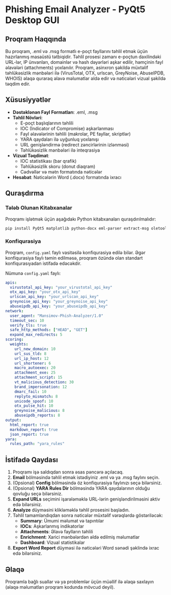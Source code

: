 # Phishing Email Analyzer - PyQt5 Desktop GUI

## Proqram Haqqında

Bu proqram, .eml və .msg formatlı e-poçt fayllarını təhlil etmək üçün hazırlanmış masaüstü tətbiqidir. Təhlil prosesi zamanı e-poçtun daxilindəki URL-lər, IP ünvanları, domainlər və hash dəyərləri aşkar edilir, həmçinin fayl əlavələri (attachments) yoxlanılır. Proqram, asinxron şəkildə müxtəlif təhlükəsizlik mənbələri ilə (VirusTotal, OTX, urlscan, GreyNoise, AbuseIPDB, WHOIS) əlaqə quraraq əlavə məlumatlar əldə edir və nəticələri vizual şəkildə təqdim edir.

## Xüsusiyyətlər

- **Dəstəklənən Fayl Formatları**: .eml, .msg
- **Təhlil Növləri**:
  - E-poçt başlıqlarının təhlili
  - IOC (Indicator of Compromise) aşkarlanması
  - Fayl əlavələrinin təhlili (makrolar, PE fayllar, skriptlər)
  - YARA qaydaları ilə uyğunluq yoxlanışı
  - URL genişləndirmə (redirect zəncirlərinin izlənməsi)
  - Təhlükəsizlik mənbələri ilə inteqrasiya
- **Vizual Təqdimat**:
  - IOC statistikası (bar qrafik)
  - Təhlükəsizlik skoru (donut diaqram)
  - Cədvəllər və mətn formatında nəticələr
- **Hesabat**: Nəticələrin Word (.docx) formatında ixracı

## Quraşdırma

### Tələb Olunan Kitabxanalar

Proqramı işlətmək üçün aşağıdakı Python kitabxanaları quraşdırılmalıdır:

```bash
pip install PyQt5 matplotlib python-docx eml-parser extract-msg oletools yara-python pefile beautifulsoup4 lxml tldextract chardet aiohttp aiodns requests[security] python-whois dnspython pyyaml rich jinja2 python-dateutil
```

### Konfiqurasiya

Proqram, `config.yaml` faylı vasitəsilə konfiqurasiya edilə bilər. Əgər konfiqurasiya faylı təmin edilməsə, proqram özündə olan standart konfiqurasıyadan istifadə edəcəkdir.

Nümunə `config.yaml` faylı:

```yaml
apis:
  virustotal_api_key: "your_virustotal_api_key"
  otx_api_key: "your_otx_api_key"
  urlscan_api_key: "your_urlscan_api_key"
  greynoise_api_key: "your_greynoise_api_key"
  abuseipdb_api_key: "your_abuseipdb_api_key"
network:
  user_agent: "Mansimov-Phish-Analyzer/1.0"
  timeout_sec: 10
  verify_tls: true
  safe_http_methods: ["HEAD", "GET"]
  expand_max_redirects: 5
scoring:
  weights:
    url_new_domain: 10
    url_sus_tld: 8
    url_ip_host: 12
    url_shortener: 6
    macro_autoexec: 20
    attachment_exe: 25
    attachment_script: 15
    vt_malicious_detection: 30
    brand_impersonation: 12
    dmarc_fail: 10
    replyto_mismatch: 8
    unicode_spoof: 10
    otx_pulse_hit: 10
    greynoise_malicious: 8
    abuseipdb_reports: 8
output:
  html_report: true
  markdown_report: true
  json_report: true
yara:
  rules_path: "yara_rules"
```

## İstifadə Qaydası

1. Proqramı işə saldıqdan sonra əsas pəncərə açılacaq.
2. **Email** bölməsində təhlil etmək istədiyiniz .eml və ya .msg faylını seçin.
3. (Opsional) **Config** bölməsində öz konfiqurasiya faylınızı seçə bilərsiniz.
4. (Opsional) **YARA Rules Dir** bölməsində YARA qaydalarının olduğu qovluğu seçə bilərsiniz.
5. **Expand URLs** seçimini işarələməklə URL-lərin genişləndirilməsini aktiv edə bilərsiniz.
6. **Analyze** düyməsini klikləməklə təhlil prosesini başladın.
7. Təhlil tamamlandıqdan sonra nəticələr müxtəlif vərəqlərdə göstəriləcək:
   - **Summary**: Ümumi məlumat və tapıntılar
   - **IOCs**: Aşkarlanmış indikatorlar
   - **Attachments**: Əlavə faylların təhlili
   - **Enrichment**: Xarici mənbələrdən əldə edilmiş məlumatlar
   - **Dashboard**: Vizual statistikalar
8. **Export Word Report** düyməsi ilə nəticələri Word sənədi şəklində ixrac edə bilərsiniz.

## Əlaqə

Proqramla bağlı suallar və ya problemlər üçün müəllif ilə əlaqə saxlayın (əlaqə məlumatları proqram kodunda mövcud deyil).
